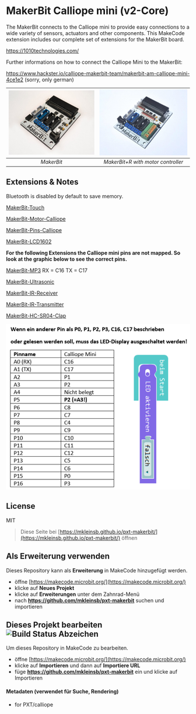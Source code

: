 # MakerBit Calliope mini (v2-Core)

The MakerBit connects to the Calliope mini to provide easy connections to a wide variety of sensors, actuators and other components.
This MakeCode extension includes our complete set of extensions for the MakerBit board.

https://1010technologies.com/

Further informations on how to connect the Calliope Mini to the MakerBit:

https://www.hackster.io/calliope-makerbit-team/makerbit-am-calliope-mini-4ce1e2 (sorry, only german)

| ![MakerBit](https://github.com/1010Technologies/pxt-makerbit/raw/master/MakerBit.png "MakerBit") | ![MakerBit+R](https://github.com/1010Technologies/pxt-makerbit/raw/master/MakerBit+R.png "MakerBit+R") |
| :----------------------------------------------------------------------------------------------: | :----------------------------------------------------------------------------------------------------: |
|                                            _MakerBit_                                            |                                   _MakerBit+R with motor controller_                                   |

## Extensions & Notes

Bluetooth is disabled by default to save memory.

[MakerBit-Touch](https://github.com/1010Technologies/pxt-makerbit-touch)

[MakerBit-Motor-Calliope](https://github.com/MKleinSB/pxt-makerbit-motor-calliope)

[MakerBit-Pins-Calliope](https://github.com/MKleinSB/pxt-makerbit-pins-calliope)

[MakerBit-LCD1602](https://github.com/1010Technologies/pxt-makerbit-lcd1602)

**For the following Extensions the Calliope mini pins are not mapped. So look at the graphic below to see the correct pins.**

[MakerBit-MP3](https://github.com/MKleinSB/pxt-makerbit-mp3) RX = C16  TX = C17

[MakerBit-Ultrasonic](https://github.com/1010Technologies/pxt-makerbit-ultrasonic)

[MakerBit-IR-Receiver](https://github.com/1010Technologies/pxt-makerbit-ir-receiver)

[MakerBit-IR-Transmitter](https://github.com/1010Technologies/pxt-makerbit-ir-transmitter)

[MakerBit-HC-SR04-Clap](https://github.com/1010Technologies/pxt-makerbit-hc-sr04-clap)

![Pins](https://github.com/MKleinSB/pxt-makerbit/blob/master/MBPins.png "Calliope Pins")

## License

MIT

> Diese Seite bei [https://mkleinsb.github.io/pxt-makerbit/](https://mkleinsb.github.io/pxt-makerbit/) öffnen

## Als Erweiterung verwenden

Dieses Repository kann als **Erweiterung** in MakeCode hinzugefügt werden.

* öffne [https://makecode.microbit.org/](https://makecode.microbit.org/)
* klicke auf **Neues Projekt**
* klicke auf **Erweiterungen** unter dem Zahnrad-Menü
* nach **https://github.com/mkleinsb/pxt-makerbit** suchen und importieren

## Dieses Projekt bearbeiten ![Build Status Abzeichen](https://github.com/mkleinsb/pxt-makerbit/workflows/MakeCode/badge.svg)

Um dieses Repository in MakeCode zu bearbeiten.

* öffne [https://makecode.microbit.org/](https://makecode.microbit.org/)
* klicke auf **Importieren** und dann auf **Importiere URL**
* füge **https://github.com/mkleinsb/pxt-makerbit** ein und klicke auf Importieren


#### Metadaten (verwendet für Suche, Rendering)

* for PXT/calliope
<script src="https://makecode.com/gh-pages-embed.js"></script><script>makeCodeRender("{{ site.makecode.home_url }}", "{{ site.github.owner_name }}/{{ site.github.repository_name }}");</script>
